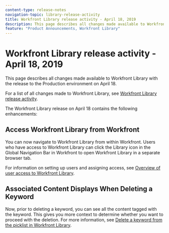 ```yaml
---
content-type: release-notes
navigation-topic: library-release-activity
title: Workfront Library release activity - April 18, 2019
description: This page describes all changes made available to Workfront Library with the release to the Production environment on April 18.
feature: "Product Announcements, Workfront Library"
---
```


# Workfront Library release activity - April 18, 2019

This page describes all changes made available to Workfront Library with the release to the Production environment on April 18.

For a list of all changes made to Workfront Library, see [Workfront Library release activity](../../../product-announcements/product-releases/library-release-activity/workfront-library-release-activity.md).

The Workfront Library release on April 18 contains the following enhancements:

## Access Workfront Library from Workfront

You can now navigate to Workfront Library from within Workfront. Users who have access to Workfront Library can click the Library icon in the Global Navigation Bar in Workfront to open Workfront Library in a separate browser tab.

For information on setting up users and assigning access, see [Overview of user access to Workfront Library](../../../workfront-library/administration-and-setup/user-access/user-access-overview.md).

## Associated Content Displays When Deleting a Keyword

Now, prior to deleting a keyword, you can see all the content tagged with the keyword. This gives you more context to determine whether you want to proceed with the deletion. For more information, see [Delete a keyword from the picklist in Workfront Library](../../../workfront-library/administration-and-setup/metadata/delete-keyword-from-metadata.md).

